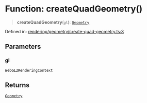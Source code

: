 # Function: createQuadGeometry()

> **createQuadGeometry**(`gl`): [`Geometry`](../classes/Geometry.md)

Defined in: [rendering/geometry/create-quad-geometry.ts:3](https://github.com/Forge-Game-Engine/Forge/blob/4b66b21759bd3ab3aaf4c62b3e957c1bb43b7b58/src/rendering/geometry/create-quad-geometry.ts#L3)

## Parameters

### gl

`WebGL2RenderingContext`

## Returns

[`Geometry`](../classes/Geometry.md)
